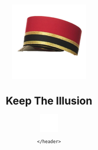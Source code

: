 <!DOCTYPE html>
<html lang="fr" x-data="{menuIsOpen: false}" :class="noscroll:menuIsOpen">

<head>
    <meta charset="UTF-8" />
    <meta name="viewport" content="width=device-width, initial-scale=1.0" />
    <title>Keep The Illusion</title>
    <script defer src="https://unpkg.com/alpinejs"></script>

</head>
<body>
    <header>
        <img src="/public/img/logo.svg" alt="logo"/>
        <h1>Keep The Illusion</h1>
        <img src="/public/img/icone-menu.svg" alt="icone_menu" />

    </header>
</body>
